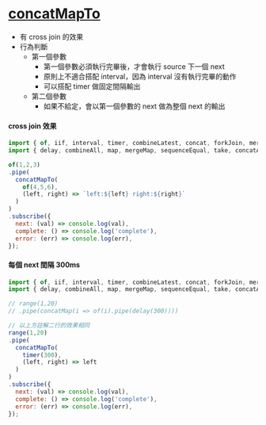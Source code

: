 # [concatMapTo](https://rxjs.dev/api/operators/concatMapTo)

- 有 cross join 的效果
- 行為判斷
  - 第一個參數
    - 第一個參數必須執行完畢後，才會執行 source 下一個 next
    - 原則上不適合搭配 interval，因為 interval 沒有執行完畢的動作
    - 可以搭配 timer 做固定間隔輸出
  - 第二個參數
    - 如果不給定，會以第一個參數的 next 做為整個 next 的輸出


#### cross join 效果

```js
import { of, iif, interval, timer, combineLatest, concat, forkJoin, merge, race, zip, range } from 'rxjs';
import { delay, combineAll, map, mergeMap, sequenceEqual, take, concatAll, startWith, endWith, concatMap, mergeAll, pairwise, mapTo, raceWith, withLatestFrom, zipWith, throttleTime, debounce, buffer, bufferCount, bufferTime, bufferToggle, bufferWhen, concatMapTo } from 'rxjs/operators';

of(1,2,3)
.pipe(
  concatMapTo(
    of(4,5,6),
    (left, right) => `left:${left} right:${right}`
  )
)
.subscribe({
  next: (val) => console.log(val),
  complete: () => console.log('complete'),
  error: (err) => console.log(err),
});
```

#### 每個 next 間隔 300ms

```js
import { of, iif, interval, timer, combineLatest, concat, forkJoin, merge, race, zip, range } from 'rxjs';
import { delay, combineAll, map, mergeMap, sequenceEqual, take, concatAll, startWith, endWith, concatMap, mergeAll, pairwise, mapTo, raceWith, withLatestFrom, zipWith, throttleTime, debounce, buffer, bufferCount, bufferTime, bufferToggle, bufferWhen, concatMapTo } from 'rxjs/operators';

// range(1,20)
// .pipe(concatMap(i => of(i).pipe(delay(300))))

// 以上方註解二行的效果相同
range(1,20)
.pipe(
  concatMapTo(
    timer(300),
    (left, right) => left
  )
)
.subscribe({
  next: (val) => console.log(val),
  complete: () => console.log('complete'),
  error: (err) => console.log(err),
});
```